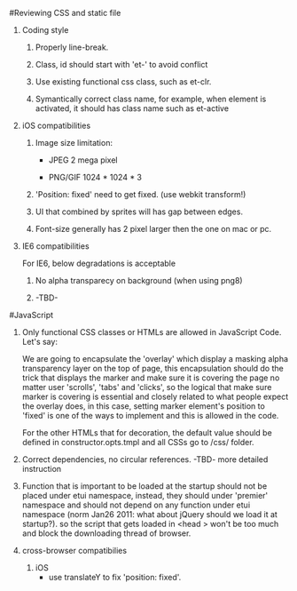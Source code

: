 #Reviewing CSS and static file

1. Coding style

	1. Properly line-break.
	
	2. Class, id should start with 'et-' to avoid conflict
	
	3. Use existing functional css class, such as et-clr.
	
	4. Symantically correct class name, for example, when element is activated,
	it should has class name such as et-active

2. iOS compatibilities
	
	1. Image size limitation:
	
		* JPEG 2 mega pixel
		
		* PNG/GIF 1024 * 1024 * 3
	
	2. 'Position: fixed' need to get fixed. (use webkit transform!)
	
	3. UI that combined by sprites will has gap between edges.

	4. Font-size generally has 2 pixel larger then the one on mac or pc.
	
3. IE6 compatibilities
	
	For IE6, below degradations is acceptable
	
	1. No alpha transparecy on background (when using png8)
	
	2. -TBD-
	
#JavaScript

1. Only functional CSS classes or HTMLs are allowed in JavaScript Code. Let's say:
	
	We are going to encapsulate the 'overlay' which display a masking alpha transparency
	layer on the top of page, this encapsulation should do the trick that displays the 
	marker and make sure it is covering the page no matter user 'scrolls', 'tabs' and 
	'clicks', so the logical that make sure marker is covering is essential and closely related
	to what people expect the overlay does, in this case, setting marker element's position
	to 'fixed' is one of the ways to implement and this is allowed in the code.
	
	For the other HTMLs that for decoration, the default value should be defined
	in constructor.opts.tmpl and all CSSs go to /css/ folder.

2. Correct dependencies, no circular references.
	-TBD- more detailed instruction

3. Function that is important to be loaded at the startup should not be placed under etui namespace, instead, they should under 'premier' namespace and should not depend on any function under etui namespace (norm Jan26 2011: what about jQuery should we load it at startup?). so the script that gets loaded in &lt;head &gt; won't be too much and block the downloading thread of browser.
	
4. cross-browser compatibilies

	1. iOS
		* use translateY to fix 'position: fixed'.
	
	
	
	